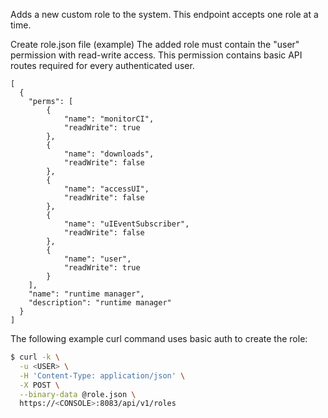 Adds a new custom role to the system. This endpoint accepts one role at a time.

Create role.json file (example)
The added role must contain the "user" permission with read-write access. This permission contains basic API routes required for every authenticated user.

```
[
  {
    "perms": [
        {
            "name": "monitorCI",
            "readWrite": true
        },
        {
            "name": "downloads",
            "readWrite": false
        },
        {
            "name": "accessUI",
            "readWrite": false
        },
        {
            "name": "uIEventSubscriber",
            "readWrite": false
        },
        {
            "name": "user",
            "readWrite": true
        }
    ],
    "name": "runtime manager",
    "description": "runtime manager"
  }
]
```

The following example curl command uses basic auth to create the role:

```bash
$ curl -k \
  -u <USER> \
  -H 'Content-Type: application/json' \
  -X POST \
  --binary-data @role.json \
  https://<CONSOLE>:8083/api/v1/roles
```

